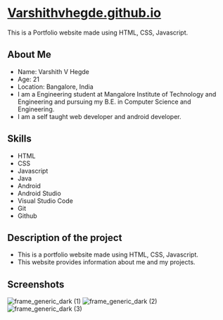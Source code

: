 # [Varshithvhegde.github.io](https://Varshithvhegde.github.io)
This is a Portfolio website made using HTML, CSS, Javascript.


## About Me

- Name: Varshith V Hegde
- Age: 21
- Location: Bangalore, India
- I am a Engineering student at Mangalore Institute of Technology and Engineering and pursuing my B.E. in Computer Science and Engineering.
- I am a self taught web developer and android developer. 

## Skills
- HTML
-  CSS
- Javascript
- Java
- Android
- Android Studio
- Visual Studio Code
- Git
- Github


## Description of the project

- This is a portfolio website made using HTML, CSS, Javascript.
- This website provides information about me and my projects.



## Screenshots

![frame_generic_dark (1)](https://user-images.githubusercontent.com/80502833/186155558-28897e13-8e52-4741-8a8b-1b28b168e1af.png)
![frame_generic_dark (2)](https://user-images.githubusercontent.com/80502833/186155372-99a3b52a-119e-4a03-939f-0ddc85d28966.png)
![frame_generic_dark (3)](https://user-images.githubusercontent.com/80502833/186155382-8e45f116-d4cd-44a8-9d07-c6d4271932aa.png)



 


